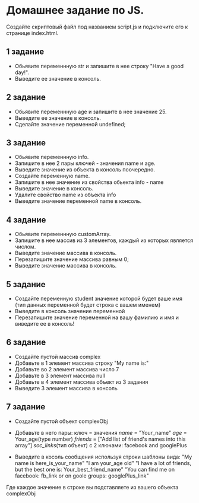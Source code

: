 # Домашнее задание по JS.
Создайте скриптовый файл под названием script.js и подключите его к странице index.html.

## 1 задание
- Обьявите переменнную str и запишите в нее строку "Have a good day!".
- Выведите ее значение в консоль.

## 2 задание

- Обьявите переменнную age и запишите в нее значение 25.
- Выведите ее значение в консоль.
- Сделайте значение переменной undefined;

## 3 задание

- Обьявите переменнную info.
- Запишите в нее 2 пары ключей - значения name и age.
- Выведите значение из объекта в консоль поочередно.
- Создайте переменную name.
- Запишите в нее значение из свойства обьекта info - name
- Выведите значение в консоль.
- Удалите свойство name из объекта info
- Выведите значение переменной name в консоль.

## 4 задание
- Обьявите переменнную customArray.
- Запишите в нее массив из 3 элементов, каждый из которых является числом.
- Выведите значение массива в консоль.
- Перезапишите значение массива равным 0;
- Выведите значение массива в консоль.

## 5 задание
- Cоздайте переменную student значение которой будет ваше имя (тип данных переменной будет строка с вашем именем)
- Выведите в консоль значение переменной
- Перезапишите значение переменной на вашу фамилию и имя и виведите ее в консоль!

## 6 задание
- Cоздайте пустой массив complex
- Добавьте в 1 элемент массива строку "My name is:"
- Добавьте во 2 элемент массива число 7
- Добавьте в 3 элемент массива null
- Добавьте в 4 элемент массива объект из 3 задания
- Выведите 3 элемент массива в консоль

## 7 задание
- Cоздайте пустой объект complexObj
- Добавьте в него пары: 
	ключ = значения 
	_name_ = "Your_name" 
	_age_ = Your_age(type number) 
	_friends_ = ["Add list of friend's names into this array"] 
	_soc_links_(тип объект) с 2 ключами: facebook and googlePlus 

- Выведите в косоль сообщения используя строки шаблоны вида: 
	"My name is here_is_your_name" 
	"I am your_age old" 
	"I have a lot of friends, but the best one is: Your_best_friend_name" 
	"You can find me on facebook: fb_link or on goole groups: googlePlus_link"

Где каждое значение в строке вы подставляете из вашего объекта complexObj